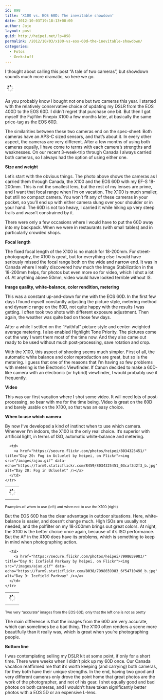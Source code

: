 ```yaml
---
id: 898
title: 'X100 vs. EOS 60D: The inevitable showdown'
date: 2012-10-03T19:18:13+00:00
author: Jojo
layout: post
guid: http://heipei.net/?p=898
permalink: /2012/10/03/x100-vs-eos-60d-the-inevitable-showdown/
categories:
  - Fotos
  - Geekstuff
---
```

I thought about calling this post &#8220;A tale of two cameras&#8221;, but showdown sounds much more dramatic, so here we go.

<img src="/images/ajax.gif" data-echo="https://heipei.net/weblog/x100_60d_bw.jpg" title="X100 vs. EOS 60D" class="center" />

As you probably know I bought not one but two cameras this year. I started with the relatively conservative choice of updating my DSLR from the EOS 400D to the EOS 60D. I didn&#8217;t regret that purchase one bit. But then I got myself the Fujifilm Finepix X100 a few months later, at basically the same price-tag as the EOS 60D.

The similarities between these two cameras end on the spec-sheet: Both cameras have an APS-C sized sensors, and that&#8217;s about it. In every other aspect, the cameras are very different. After a few months of using both cameras equally, I have come to terms with each camera&#8217;s strengths and weaknesses. On our recent 3-week-trip through Canada I always carried both cameras, so I always had the option of using either one.

**Size and weight**
  
Let&#8217;s start with the obvious things. The photo above shows the cameras as I carried them through Canada, the X100 and the EOS 60D with my EF-S 18-200mm. This is not the smallest lens, but the rest of my lenses are prime, and I want that focal range when I&#8217;m on vacation. The X100 is much smaller, but still no compact camera. You won&#8217;t fit any of these cameras in your pocket, so you&#8217;ll end up with either camera slung over your shoulder or in your hand. The 60D is not too heavy, I carried it while hiking up very steep trails and wasn&#8217;t constrained by it.

There were only a few occasions where I would have to put the 60D away into my backpack. When we were in restaurants (with small tables) and in particularly crowded shops.

**Focal length**
  
The fixed focal length of the X100 is no match for 18-200mm. For street-photography, the X100 is great, but for everything else I would have seriously missed the focal range both on the wide and narrow end. It was in Canada where I really discovered how much the Image Stabilization in the 18-200mm helps, for photos but even more so for video, which I shot a lot of. At anything above 50mm, video would have looked terrible without IS.

**Image quality, white-balance, color rendition, metering**
  
This was a constant up-and-down for me with the EOS 60D. In the first few days I found myself constantly adjusting the picture style, metering method and dynamic range on the 60D, not quite happy with the results I was getting. I often took two shots with different exposure adjustment. Then again, the weather was quite bad on those few days.

After a while I settled on the &#8220;Faithful&#8221; picture style and center-weighted average metering. I also enabled Highlight Tone Priority. The pictures come out the way I want them most of the time now. And they also came out ready to be used without much post-processing, save rotation and crop.

With the X100, this aspect of shooting seems much simpler. First of all, the automatic white balance and color reproduction are great, but so is the metering. I guess that one of the reasons that I&#8217;m having so few problems with metering is the Electronic Viewfinder. If Canon decided to make a 60D-like camera with an electronic (or hybrid) viewfinder, I would probably use it frequently.

**Video**
  
This was our first vacation where I shot some video. It will need lots of post-processing, so bear with me for the time being. Video is great on the 60D and barely usable on the X100, so that was an easy choice.

**When to use which camera**
  
By now I&#8217;ve developed a kind of instinct when to use which camera. Whenever I&#8217;m indoors, the X100 is the only real choice. It&#8217;s superior with artificial light, in terms of ISO, automatic white-balance and metering.

<div class="center tight">
  <table>
    <tr>
      <td>
        <a href="https://secure.flickr.com/photos/heipei/8011054777/" title="Day 13: Revelstoke to Vernon by heipei, on Flickr"><img src="/images/ajax.gif" data-echo="https://farm9.staticflickr.com/8169/8011054777_4a7af988b1_b.jpg" alt="Day 13: Revelstoke to Vernon" /></a>
      </td>
      
      <td>
        <a href="https://secure.flickr.com/photos/heipei/8034325451/" title="Day 20: Fog in Ucluelet by heipei, on Flickr"><img src="/images/ajax.gif" data-echo="https://farm9.staticflickr.com/8459/8034325451_03caf3d2f3_b.jpg" alt="Day 20: Fog in Ucluelet" /></a>
      </td>
    </tr>
  </table>
</div>

<small>Examples of when to use (left) and when not to use the X100 (right)</small>

But the EOS 60D has the clear advantage in outdoor situations. Here, white-balance is easier, and doesn&#8217;t change much. High ISOs are usually not needed, and the polfilter on my 18-200mm brings out great colors. At night, the X100 is the better choice once again, because of it&#8217;s ISO performance. But the AF in the X100 does have its problems, which is something to keep in mind when photographing action.

<div class="center tight">
  <table>
    <tr>
      <td>
        <a href="https://secure.flickr.com/photos/heipei/7974784557/" title="Granville Island by heipei, on Flickr"><img src="/images/ajax.gif" data-echo="https://farm9.staticflickr.com/8039/7974784557_e8048c6e28_b.jpg" alt="Granville Island" /></a>
      </td>
      
      <td>
        <a href="https://secure.flickr.com/photos/heipei/7998659983/" title="Day 9: Icefield Parkway by heipei, on Flickr"><img src="/images/ajax.gif" data-echo="https://farm9.staticflickr.com/8038/7998659983_6f54710496_b.jpg" alt="Day 9: Icefield Parkway" /></a>
      </td>
    </tr>
  </table>
</div>

<small>Two very &#8220;accurate&#8221; images from the EOS 60D, only that the left one is not as pretty</small>

The main difference is that the images from the 60D are very accurate, which can sometimes be a bad thing. The X100 often renders a scene more beautifully than it really was, which is great when you&#8217;re photographing people.

**Bottom line**
  
I was contemplating selling my DSLR kit at some point, if only for a short time. There were weeks when I didn&#8217;t pick up my 60D once. Our Canada vacation reaffirmed me that it&#8217;s worth keeping (and carrying) both cameras, for they both have their unique strengths. In the end, having two good and very different cameras only drove the point home that great photos are the work of the photographer, and not of his gear. I shot equally good and bad photos on both cameras, and I wouldn&#8217;t have taken significantly better photos with a EOS 5D or an expensive L-lens.
